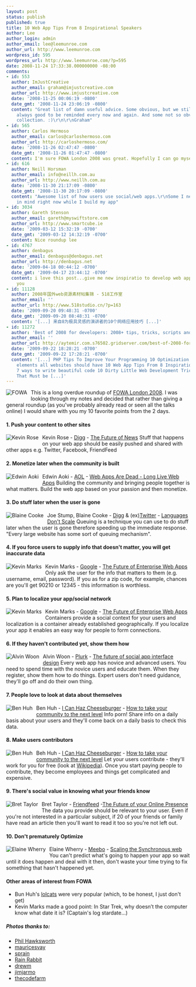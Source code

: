 ```yaml
---
layout: post
status: publish
published: true
title: 10 Web App Tips From 8 Inspirational Speakers
author: Lee
author_login: admin
author_email: lee@leemunroe.com
author_url: http://www.leemunroe.com
wordpress_id: 595
wordpress_url: http://www.leemunroe.com/?p=595
date: 2008-11-24 17:33:38.000000000 -08:00
comments:
- id: 553
  author: ImJustCreative
  author_email: graham@imjustcreative.com
  author_url: http://www.imjustcreative.com
  date: '2008-11-25 00:06:19 -0800'
  date_gmt: '2008-11-24 23:06:19 -0800'
  content: "Great list of damn useful advice. Some obvious, but we still forget, so
    always good to be reminded every now and again. And some not so obvious ones.\r\n\r\nNice
    collection. :)\r\n\r\nGraham"
- id: 565
  author: Carlos Hermoso
  author_email: carlos@carloshermoso.com
  author_url: http://carloshermoso.com/
  date: '2008-11-26 02:47:47 -0800'
  date_gmt: '2008-11-26 01:47:47 -0800'
  content: I'm sure FOWA London 2008 was great. Hopefully I can go myself next year
- id: 616
  author: Neill Horsman
  author_email: info@neillh.com.au
  author_url: http://www.neillh.com.au
  date: '2008-11-30 21:17:09 -0800'
  date_gmt: '2008-11-30 20:17:09 -0800'
  content: "Awesome list of how users use social/web apps.\r\nSome I need to keep
    in mind right now while I build my app"
- id: 3034
  author: Gareth Stenson
  author_email: gareth@myswiftstore.com
  author_url: http://www.smartcube.ie
  date: '2009-03-12 15:32:19 -0700'
  date_gmt: '2009-03-12 14:32:19 -0700'
  content: Nice roundup lee
- id: 4767
  author: denbagus
  author_email: denbagus@denbagus.net
  author_url: http://denbagus.net
  date: '2009-04-18 00:44:12 -0700'
  date_gmt: '2009-04-17 23:44:12 -0700'
  content: i love this post...give me new inspiratio to develop web application.thank
    you
- id: 11128
  author: 2008年国外web资源素材帖集锦 - 518工作室
  author_email: ''
  author_url: http://www.518studio.cn/?p=163
  date: '2009-09-20 09:48:31 -0700'
  date_gmt: '2009-09-20 08:48:31 -0700'
  content: '[...] 来自8为极具灵感的演讲者的10个网络应用技巧 [...]'
- id: 11272
  author: 'Best of 2008 for developers: 2008+ tips, tricks, scripts and sources!'
  author_email: ''
  author_url: http://aytemir.com.s76502.gridserver.com/best-of-2008-for-developers-2008-tips-tricks-scripts-and-sources/
  date: '2009-09-22 18:28:21 -0700'
  date_gmt: '2009-09-22 17:28:21 -0700'
  content: '[...] PHP Tips To Improve Your Programming 10 Optimization Tips 10 SEO
    elements all websites should have 10 Web App Tips From 8 Inspirational Speakers
    7 ways to write beautiful code 10 Dirty Little Web Development Tricks 15 CSS Tricks
    That Must be [...]'
---
```

<a href="http://www.leemunroe.com/10-web-app-tips-from-fowa-london/#more-595"><img style="float:left;margin:0 10px 10px 0;" src="http://www.leemunroe.com/wp-content/uploads/fowa_badge2.png" alt="FOWA" /></a>This is a long overdue roundup of <a href="http://london2008.futureofwebapps.com/">FOWA London 2008</a>. I was looking through my notes and decided that rather than giving a general roundup (as you've probably already read or seen all the talks online) I would share with you my 10 favorite points from the 2 days.

<!--more-->
<h4 class="clear">1. Push your content to other sites</h4>
<img style="float:left;margin:0 10px 10px 0;" src="http://www.leemunroe.com/wp-content/uploads/rose.jpg" alt="Kevin Rose" />Kevin Rose - <a href="http://digg.com">Digg</a> - <a href="http://events.carsonified.com/fowa/2008/london/videos/kevin-rose/">The Future of News</a>
Stuff that happens on your web app should be easily pushed and shared with other apps e.g. Twitter, Facebook, FriendFeed
<h4>2. Monetize later when the community is built</h4>
<img style="float:left;margin:0 10px 10px 0;" src="http://www.leemunroe.com/wp-content/uploads/edwin.jpg" alt="Edwin Aoki" />Edwin Aoki - <a href="http://aol.com">AOL</a> - <a href="http://events.carsonified.com/fowa/2008/london/videos/edwin-aoki/">Web Apps Are Dead - Long Live Web Apps</a>
Building the community and bringing people together is what matters. Build the web app based on your passion and then monetize.
<h4>3. Do stuff later when the user is gone</h4>
<img style="float:left;margin:0 10px 10px 0;" src="http://www.leemunroe.com/wp-content/uploads/blaine.jpg" alt="Blaine Cooke" />Joe Stump, Blaine Cooke - <a href="http://digg.com">Digg</a> &amp; (ex)<a href="http://twitter.com">Twitter</a> - <a href="http://events.carsonified.com/fowa/2008/london/highlights/blaine-cook-joe-stump/">Languages Don't Scale</a>
Queuing is a technique you can use to do stuff later when the user is gone therefore speeding up the immediate response. "Every large website has some sort of queuing mechanism".
<h4>4. If you force users to supply info that doesn't matter, you will get inaccurate data</h4>
<img style="float:left;margin:0 10px 10px 0;" src="http://www.leemunroe.com/wp-content/uploads/kevin.jpg" alt="Kevin Marks" />Kevin Marks - <a href="http://google.com">Google</a> - <a href="http://events.carsonified.com/fowa/2008/london/highlights/kevin-marks/">The Future of Enterprise Web Apps</a>
Only ask the user for the info that matters to them (e.g. username, email, password). If you as for a zip code, for example, chances are you'll get 90210 or 12345 - this information is worthless.
<h4>5. Plan to localize your app/social network</h4>
<img style="float:left;margin:0 10px 10px 0;" src="http://www.leemunroe.com/wp-content/uploads/kevin.jpg" alt="Kevin Marks" />Kevin Marks - <a href="http://google.com">Google</a> - <a href="http://events.carsonified.com/fowa/2008/london/highlights/kevin-marks/">The Future of Enterprise Web Apps</a>
Containers provide a social context for your users and localization is a container already established geographically. If you localize your app it enables an easy way for people to form connections.
<h4>6. If they haven't contributed yet, show them how</h4>
<img style="float:left;margin:0 10px 10px 0;" src="http://www.leemunroe.com/wp-content/uploads/alvin.jpg" alt="Alvin Woon" />Alvin Woon - <a href="http://www.plurk.com/">Plurk</a> - <a href="http://events.carsonified.com/fowa/2008/london/videos/alvin-woon-2/">The future of social app interface design</a>
Every web app has novice and advanced users. You need to spend time with the novice users and educate them. When they register, show them how to do things. Expert users don't need guidance, they'll go off and do their own thing.
<h4>7. People love to look at data about themselves</h4>
<img style="float:left;margin:0 10px 10px 0;" src="http://www.leemunroe.com/wp-content/uploads/huh.jpg" alt="Ben Huh" />Ben Huh - <a href="http://icanhascheezburger.com/">I Can Haz Cheeseburger</a> - <a href="http://events.carsonified.com/fowa/2008/london/videos/ben-huh/">How to take your community to the next level</a>
Info porn! Share info on a daily basis about your users and they'll come back on a daily basis to check this data.
<h4>8. Make users contributors</h4>
<img style="float:left;margin:0 10px 10px 0;" src="http://www.leemunroe.com/wp-content/uploads/huh.jpg" alt="Ben Huh" />Beh Huh - <a href="http://icanhascheezburger.com/">I Can Haz Cheeseburger</a> - <a href="http://events.carsonified.com/fowa/2008/london/videos/ben-huh/">How to take your community to the next level</a>
Let your users contribute - they'll work for you for free (look at <a href="http://www.wikipedia.org">Wikipedia</a>). Once you start paying people to contribute, they become employees and things get complicated and expensive.
<h4>9. There's social value in knowing what your friends know</h4>
<img style="float:left;margin:0 10px 10px 0;" src="http://www.leemunroe.com/wp-content/uploads/bret.jpg" alt="Bret Taylor" />Bret Taylor - <a href="http://friendfeed.com/">Friendfeed</a> -<a href="http://events.carsonified.com/fowa/2008/london/videos/bret-taylor/">The Future of your Online Presence</a>
The data you provide should be relevant to your user. Even if you're not interested in a particular subject, if 20 of your friends or family have read an article then you'll want to read it too so you're not left out.
<h4>10. Don't prematurely Optimize</h4>
<img style="float:left;margin:0 10px 10px 0;" src="http://www.leemunroe.com/wp-content/uploads/elaine.jpg" alt="Elaine Wherry" />Elaine Wherry - <a href="http://www.meebo.com/">Meebo</a> - <a href="http://events.carsonified.com/fowa/2008/london/videos/elaine-wherry/">Scaling the Synchronous web</a>
You can't predict what's going to happen your app so wait until it does happen and deal with it then, don't waste your time trying to fix something that hasn't happened yet.
<h4>Other areas of interest from FOWA</h4>
<ul>
	<li>Bun Huh's <a href="http://icanhascheezburger.com/">lolcats</a> were very popular (which, to be honest, I just don't get)</li>
	<li>Kevin Marks made a good point: In Star Trek, why doesn’t the computer know what date it is? (Captain's log stardate...)</li>
</ul>
<h5>Photos thanks to:</h5>
<ul>
	<li><a href="http://flickr.com/photos/philhawksworth/">Phil Hawksworth</a></li>
	<li><a href="http://flickr.com/photos/mauriz/">mauricesvay</a></li>
	<li><a href="http://flickr.com/photos/sprains/">sprain</a></li>
	<li><a href="http://flickr.com/photos/37996583811@N01/">Rain Rabbit</a></li>
	<li><a href="http://flickr.com/photos/drewm/">drewm</a></li>
	<li><a href="http://flickr.com/photos/jimjarmo/">jimjarmo</a></li>
	<li><a href="http://flickr.com/photos/thecodefarm/">thecodefarm</a></li>
</ul>
